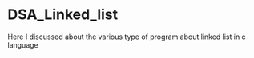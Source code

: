 # DSA_Linked_list
Here I discussed about the various type of program about linked list in c language
